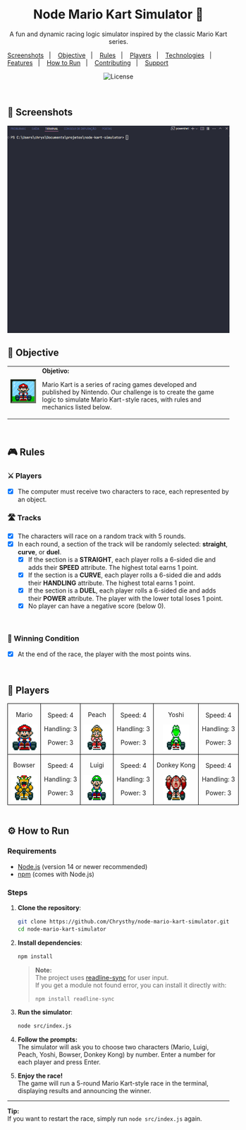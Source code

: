 <h1 align="center">Node Mario Kart Simulator 🏁</h1>

<p align="center"> A fun and dynamic racing logic simulator inspired by the classic Mario Kart series.</p>

<p align="center">

<a href="#-screenshots">Screenshots</a>&nbsp;&nbsp;&nbsp;|&nbsp;&nbsp;&nbsp;
<a href="#-objective">Objective</a>&nbsp;&nbsp;&nbsp;|&nbsp;&nbsp;&nbsp;
<a href="#-rules">Rules</a>&nbsp;&nbsp;&nbsp;|&nbsp;&nbsp;&nbsp;
<a href="#-players">Players</a>&nbsp;&nbsp;&nbsp;|&nbsp;&nbsp;&nbsp;
<a href="#-technologies">Technologies</a>&nbsp;&nbsp;&nbsp;|&nbsp;&nbsp;&nbsp;
<a href="#-features">Features</a>&nbsp;&nbsp;&nbsp;|&nbsp;&nbsp;&nbsp;
<a href="#-how-to-run">How to Run</a>&nbsp;&nbsp;&nbsp;|&nbsp;&nbsp;&nbsp;
<a href="#-contributing">Contributing</a>&nbsp;&nbsp;&nbsp;|&nbsp;&nbsp;&nbsp;
<a href="#support">Support</a>

</p>

<p align="center">
  <img alt="License" src="https://img.shields.io/static/v1?label=license&message=MIT&color=c920c9&labelColor=000000">
</p>

<br>

## 📸 Screenshots

<img src=".github/gif-do-projeto.gif" alt="gif do projeto">

<br>

## 🧭 Objective

  <table>
        <tr>
            <td>
                <img src="./docs/header.gif" alt="Mario Kart" width="200">
            </td>
            <td>
                <b>Objetivo:</b>
                <p>Mario Kart is a series of racing games developed and published by Nintendo. Our challenge is to create the game logic to simulate Mario Kart-style races, with rules and mechanics listed below.</p>
            </td>
        </tr>
    </table>

<br>

## 🎮 Rules

### ⚔️ Players

- [x] The computer must receive two characters to race, each represented by an object.

### 🛣️ Tracks

- [x] The characters will race on a random track with 5 rounds.
- [x] In each round, a section of the track will be randomly selected: **straight**, **curve**, or **duel**.
  - [x] If the section is a **STRAIGHT**, each player rolls a 6-sided die and adds their **SPEED** attribute. The highest total earns 1 point.
  - [x] If the section is a **CURVE**, each player rolls a 6-sided die and adds their **HANDLING** attribute. The highest total earns 1 point.
  - [x] If the section is a **DUEL**, each player rolls a 6-sided die and adds their **POWER** attribute. The player with the lower total loses 1 point.
  - [x] No player can have a negative score (below 0).

<br>

### 🏁 Winning Condition

- [x] At the end of the race, the player with the most points wins.

<br>

## 👥 Players

<table style="border-collapse: collapse; width: 800px; margin: 0 auto;">
        <tr>
            <td style="border: 1px solid black; text-align: center;">
                <p>Mario</p>
                <img src="./docs/mario.gif" alt="Mario Kart" width="60" height="60">
            </td>
            <td style="border: 1px solid black; text-align: center;">
                <p>Speed: 4</p>
                <p>Handling: 3</p>
                <p>Power: 3</p>
            </td>
             <td style="border: 1px solid black; text-align: center;">
                <p>Peach</p>
                <img src="./docs/peach.gif" alt="Mario Kart" width="60" height="60">
            </td>
            <td style="border: 1px solid black; text-align: center;">
               <p>Speed: 4</p>
                <p>Handling: 3</p>
                <p>Power: 3</p>
            </td>
              <td style="border: 1px solid black; text-align: center;">
                <p>Yoshi</p>
                <img src="./docs/yoshi.gif" alt="Mario Kart" width="60" height="60">
            </td>
            <td style="border: 1px solid black; text-align: center;">
                <p>Speed: 4</p>
                <p>Handling: 3</p>
                <p>Power: 3</p>
            </td>
        </tr>
        <tr>
            <td style="border: 1px solid black; text-align: center;">
                <p>Bowser</p>
                <img src="./docs/bowser.gif" alt="Mario Kart" width="60" height="60">
            </td>
            <td style="border: 1px solid black; text-align: center;">
                <p>Speed: 4</p>
                <p>Handling: 3</p>
                <p>Power: 3</p>
            </td>
            <td style="border: 1px solid black; text-align: center;">
                <p>Luigi</p>
                <img src="./docs/luigi.gif" alt="Mario Kart" width="60" height="60">
            </td>
            <td style="border: 1px solid black; text-align: center;">
                <p>Speed: 4</p>
                <p>Handling: 3</p>
                <p>Power: 3</p>
            </td>
            <td style="border: 1px solid black; text-align: center;">
                <p>Donkey Kong</p>
                <img src="./docs/dk.gif" alt="Mario Kart" width="60" height="60">
            </td>
            <td style="border: 1px solid black; text-align: center;">
                <p>Speed: 4</p>
                <p>Handling: 3</p>
                <p>Power: 3</p>
            </td>
        </tr>
    </table>

<br>

## ⚙ How to Run

### Requirements

- [Node.js](https://nodejs.org/) (version 14 or newer recommended)
- [npm](https://www.npmjs.com/) (comes with Node.js)

### Steps

1. **Clone the repository**:

   ```bash
   git clone https://github.com/Chrysthy/node-mario-kart-simulator.git
   cd node-mario-kart-simulator
   ```

2. **Install dependencies**:

   ```bash
   npm install
   ```

   > **Note:**  
   > The project uses [readline-sync](https://www.npmjs.com/package/readline-sync) for user input.  
   > If you get a module not found error, you can install it directly with:
   > 
   > ```bash
   > npm install readline-sync
   > ```

3. **Run the simulator**:

   ```bash
   node src/index.js
   ```

4. **Follow the prompts:**  
   The simulator will ask you to choose two characters (Mario, Luigi, Peach, Yoshi, Bowser, Donkey Kong) by number. Enter a number for each player and press Enter.

5. **Enjoy the race!**  
   The game will run a 5-round Mario Kart-style race in the terminal, displaying results and announcing the winner.

---

**Tip:**  
If you want to restart the race, simply run `node src/index.js` again.
